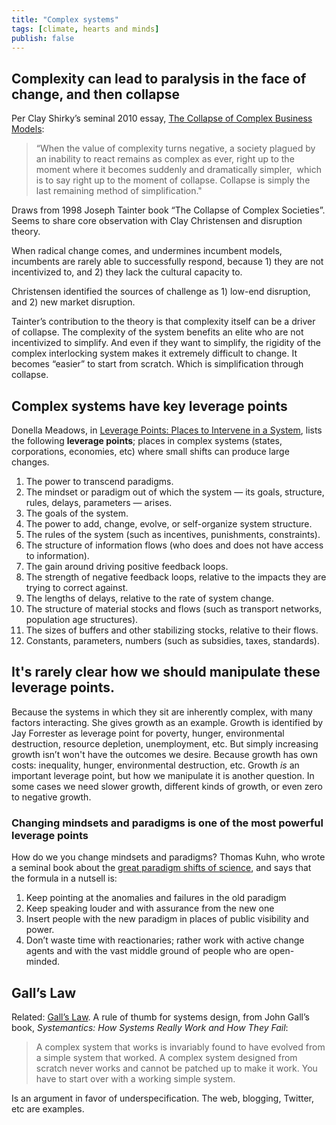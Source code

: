 ```yaml
---
title: "Complex systems"
tags: [climate, hearts and minds]
publish: false
---
```


## Complexity can lead to paralysis in the face of change, and then collapse

Per Clay Shirky’s seminal 2010 essay, [The Collapse of Complex Business Models](http://www.shirky.com/weblog/2010/04/the-collapse-of-complex-business-models/):

> “When the value of complexity turns negative, a society plagued by an inability to react remains as complex as ever, right up to the moment where it becomes suddenly and dramatically simpler,  which is to say right up to the moment of collapse. Collapse is simply the last remaining method of simplification."  

Draws from 1998 Joseph Tainter book “The Collapse of Complex Societies”. Seems to share core observation with Clay Christensen and disruption theory.

When radical change comes, and undermines incumbent models, incumbents are rarely able to successfully respond, because 1) they are not incentivized to, and 2) they lack the cultural capacity to.

Christensen identified the sources of challenge as 1) low-end disruption, and 2) new market disruption. 

Tainter’s contribution to the theory is that complexity itself can be a driver of collapse. The complexity of the system benefits an elite who are not incentivized to simplify. And even if they want to simplify, the rigidity of the complex interlocking system makes it extremely difficult to change. It becomes “easier” to start from scratch. Which is simplification through collapse. 

## Complex systems have key leverage points

Donella Meadows, in [Leverage Points: Places to Intervene in a System](http://donellameadows.org/archives/leverage-points-places-to-intervene-in-a-system/), lists the following **leverage points**; places in complex systems (states, corporations, economies, etc) where small shifts can produce large changes.

1. The power to transcend paradigms.
2. The mindset or paradigm out of which the system — its goals, structure, rules, delays, parameters — arises.
3. The goals of the system.
4. The power to add, change, evolve, or self-organize system structure.
5. The rules of the system (such as incentives, punishments, constraints).
6. The structure of information flows (who does and does not have access to information).
7. The gain around driving positive feedback loops.
8. The strength of negative feedback loops, relative to the impacts they are trying to correct against.
9. The lengths of delays, relative to the rate of system change.
10. The structure of material stocks and flows (such as transport networks, population age structures).
11. The sizes of buffers and other stabilizing stocks, relative to their flows.
12. Constants, parameters, numbers (such as subsidies, taxes, standards).

## It's rarely clear how we should manipulate these leverage points. 

Because the systems in which they sit are inherently complex, with many factors interacting. She gives growth as an example. Growth is identified by Jay Forrester as leverage point for poverty, hunger, environmental destruction, resource depletion, unemployment, etc. But simply increasing growth isn’t won't have the outcomes we desire. Because growth has own costs: inequality, hunger, environmental destruction, etc. Growth _is_ an important leverage point, but how we manipulate it is another question. In some cases we need slower growth, different kinds of growth, or even zero to negative growth. 

### Changing mindsets and paradigms is one of the most powerful leverage points

How do we you change mindsets and paradigms? Thomas Kuhn, who wrote a seminal book about the [great paradigm shifts of science](https://en.wikipedia.org/wiki/The_Structure_of_Scientific_Revolutions), and says that the formula in a nutsell is:

1. Keep pointing at the anomalies and failures in the old paradigm
2. Keep speaking louder and with assurance from the new one
3. Insert people with the new paradigm in places of public visibility and power. 
4. Don’t waste time with reactionaries; rather work with active change agents and with the vast middle ground of people who are open-minded.

## Gall’s Law

Related: [Gall’s Law](https://en.wikipedia.org/wiki/John_Gall_(author)#Gall.27s_law). A rule of thumb for systems design, from John Gall’s book, _Systemantics: How Systems Really Work and How They Fail_:

> A complex system that works is invariably found to have evolved from a simple system that worked. A complex system designed from scratch never works and cannot be patched up to make it work. You have to start over with a working simple system.

Is an argument in favor of underspecification. The web, blogging, Twitter, etc are examples. 